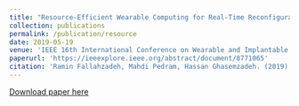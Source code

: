 ```yaml
---
title: "Resource-Efficient Wearable Computing for Real-Time Reconfigurable Machine Learning: A Cascading Binary Classification"
collection: publications
permalink: /publication/resource
date: 2019-05-19
venue: 'IEEE 16th International Conference on Wearable and Implantable Body Sensor Networks (BSN)'
paperurl: 'https://ieeexplore.ieee.org/abstract/document/8771065'
citation: 'Ramin Fallahzadeh, Mahdi Pedram, Hassan Ghasemzadeh. (2019). &quot;Smartsock: A wearable platform for context-aware assessment of ankle edema.&quot; <i>IEEE 16th International Conference on Wearable and Implantable Body Sensor Networks (BSN)</i>.'
---
```


[Download paper here](https://arxiv.org/pdf/1907.03247.pdf)
